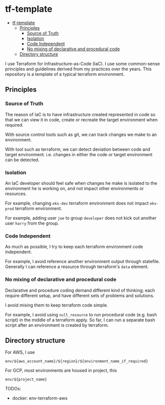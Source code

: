# tf-template

- [tf-template](#tf-template)
  - [Principles](#principles)
    - [Source of Truth](#source-of-truth)
    - [Isolation](#isolation)
    - [Code Independent](#code-independent)
    - [No mixing of declarative and procedural code](#no-mixing-of-declarative-and-procedural-code)
  - [Directory structure](#directory-structure)



I use Terraform for Infrastructure-as-Code (IaC). I use some common-sense principles and guidelines derived from my practices over the years. This repository is a template of a typical terraform environment.

## Principles

### Source of Truth

The reason of IaC is to have infrastructure created represented in code so that we can view it in code, create or recreate the target environment when required.

With source control tools such as git, we can track changes we make to an environment.

With tool such as terraform, we can detect deviation between code and target environment. i.e. changes in either the code or target environment can be detected.

### Isolation

An IaC developer should feel safe when changes he make is isolated to the environment he is working on, and not impact other environments or resources. 

For example, changing `eks-dev` terraform environment does not impact `eks-prod` terraform environment.

For example, adding user `joe` to group `developer` does not kick out another user `harry` from the group.

### Code Independent

As much as possible, I try to keep each terraform environment code independent.

For example, I avoid reference another environment output through statefile. Generally I can reference a resource through terraform's `data` element.

### No mixing of declarative and procedural code

Declarative and procedure coding demand different kind of thinking; each require different setup, and have different sets of problems and solutions. 

I avoid mising them to keep terraform code simple.

For example, I avoid using `null_resource` to run procedural code (e.g. bash script) in the middle of a terraform apply. So far, I can run a separate bash script after an environment is created by terraform.


## Directory structure

For AWS, I use

`env/${aws_account_name}/${region}/${environment_name_if_required}`

For GCP, most environments are housed in project, this

`env/${project_name}`


TODOs:
- docker: env-terraform-aws